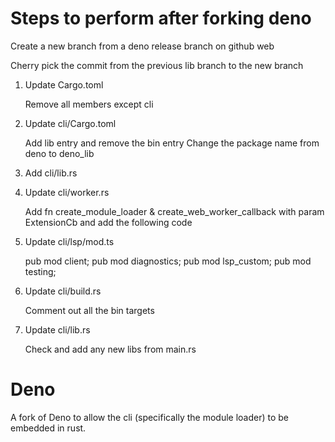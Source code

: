 # Steps to perform after forking deno

Create a new branch from a deno release branch on github web

Cherry pick the commit from the previous lib branch to the new branch

1. Update Cargo.toml

   Remove all members except cli

2. Update cli/Cargo.toml

   Add lib entry and remove the bin entry
   Change the package name from deno to deno_lib

3. Add cli/lib.rs

4. Update cli/worker.rs

   Add fn create_module_loader & create_web_worker_callback with param ExtensionCb
   and add the following code

5. Update cli/lsp/mod.ts

   pub mod client;
   pub mod diagnostics;
   pub mod lsp_custom;
   pub mod testing;

6. Update cli/build.rs

   Comment out all the bin targets

7. Update cli/lib.rs

   Check and add any new libs from main.rs

# Deno

A fork of Deno to allow the cli (specifically the module loader) to be embedded in rust.
